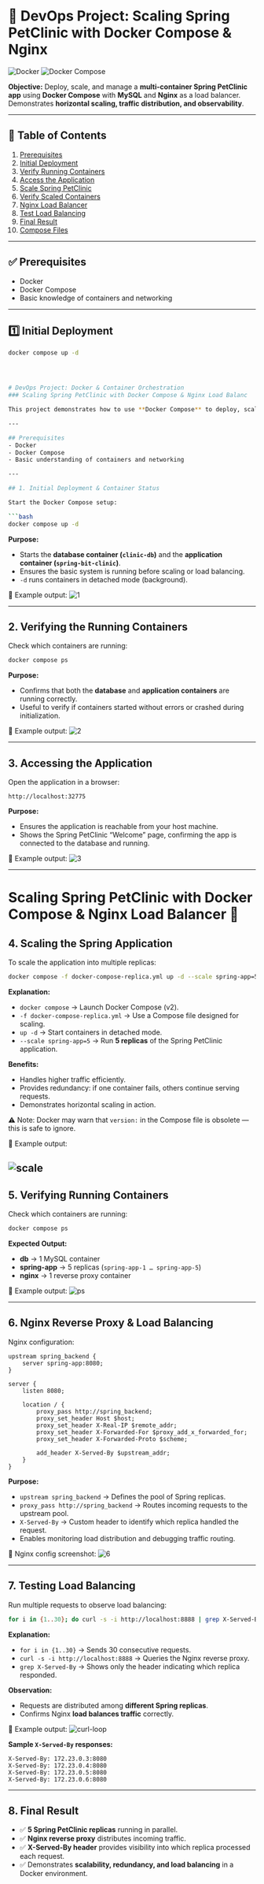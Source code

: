 # 🐳 DevOps Project: Scaling Spring PetClinic with Docker Compose & Nginx

![Docker](https://img.shields.io/badge/Docker-20.10-blue?logo=docker)
![Docker Compose](https://img.shields.io/badge/Compose-2.17-blue?logo=docker)

**Objective:** Deploy, scale, and manage a **multi-container Spring PetClinic app** using **Docker Compose** with **MySQL** and **Nginx** as a load balancer. Demonstrates **horizontal scaling, traffic distribution, and observability**.

---

## 📌 Table of Contents
1. [Prerequisites](#-prerequisites)
2. [Initial Deployment](#1-initial-deployment)
3. [Verify Running Containers](#2-verify-running-containers)
4. [Access the Application](#3-access-the-application)
5. [Scale Spring PetClinic](#4-scale-spring-petclinic)
6. [Verify Scaled Containers](#5-verify-scaled-containers)
7. [Nginx Load Balancer](#6-nginx-load-balancer)
8. [Test Load Balancing](#7-test-load-balancing)
9. [Final Result](#8-final-result)
10. [Compose Files](#-compose-files)

---

## ✅ Prerequisites
- Docker  
- Docker Compose  
- Basic knowledge of containers and networking  

---

## 1️⃣ Initial Deployment

```bash
docker compose up -d




# DevOps Project: Docker & Container Orchestration
### Scaling Spring PetClinic with Docker Compose & Nginx Load Balanc

This project demonstrates how to use **Docker Compose** to deploy, scale, and manage a **multi-container Spring PetClinic application** with **MySQL** and **Nginx** as a reverse proxy/load balancer. It illustrates **container orchestration, horizontal scaling, traffic distribution, and observability**.

---

## Prerequisites
- Docker  
- Docker Compose  
- Basic understanding of containers and networking  

---

## 1. Initial Deployment & Container Status

Start the Docker Compose setup:

```bash
docker compose up -d
````

**Purpose:**

* Starts the **database container (`clinic-db`)** and the **application container (`spring-bit-clinic`)**.
* Ensures the basic system is running before scaling or load balancing.
* `-d` runs containers in detached mode (background).

📸 Example output:
![1](1.png)

---

## 2. Verifying the Running Containers

Check which containers are running:

```bash
docker compose ps
```

**Purpose:**

* Confirms that both the **database** and **application containers** are running correctly.
* Useful to verify if containers started without errors or crashed during initialization.

📸 Example output:
![2](2.png)

---

## 3. Accessing the Application

Open the application in a browser:

```http
http://localhost:32775
```

**Purpose:**

* Ensures the application is reachable from your host machine.
* Shows the Spring PetClinic “Welcome” page, confirming the app is connected to the database and running.

📸 Example output:
![3](3.png)

---

# Scaling Spring PetClinic with Docker Compose & Nginx Load Balancer 🐳

## 4. Scaling the Spring Application

To scale the application into multiple replicas:

```bash
docker compose -f docker-compose-replica.yml up -d --scale spring-app=5
```

**Explanation:**

* `docker compose` → Launch Docker Compose (v2).
* `-f docker-compose-replica.yml` → Use a Compose file designed for scaling.
* `up -d` → Start containers in detached mode.
* `--scale spring-app=5` → Run **5 replicas** of the Spring PetClinic application.

**Benefits:**

* Handles higher traffic efficiently.
* Provides redundancy: if one container fails, others continue serving requests.
* Demonstrates horizontal scaling in action.

⚠️ Note: Docker may warn that `version:` in the Compose file is obsolete — this is safe to ignore.

📸 Example output:

![scale](scale.png)
---

## 5. Verifying Running Containers

Check which containers are running:

```bash
docker compose ps
```

**Expected Output:**

* **db** → 1 MySQL container
* **spring-app** → 5 replicas (`spring-app-1 … spring-app-5`)
* **nginx** → 1 reverse proxy container

📸 Example output:
![ps](ps.png)

---

## 6. Nginx Reverse Proxy & Load Balancing

Nginx configuration:

```nginx
upstream spring_backend {
    server spring-app:8080;
}

server {
    listen 8080;

    location / {
        proxy_pass http://spring_backend;
        proxy_set_header Host $host;
        proxy_set_header X-Real-IP $remote_addr;
        proxy_set_header X-Forwarded-For $proxy_add_x_forwarded_for;
        proxy_set_header X-Forwarded-Proto $scheme;

        add_header X-Served-By $upstream_addr;
    }
}
```

**Purpose:**

* `upstream spring_backend` → Defines the pool of Spring replicas.
* `proxy_pass http://spring_backend` → Routes incoming requests to the upstream pool.
* `X-Served-By` → Custom header to identify which replica handled the request.
* Enables monitoring load distribution and debugging traffic routing.

📸 Nginx config screenshot:
![6](6.png)

---

## 7. Testing Load Balancing

Run multiple requests to observe load balancing:

```bash
for i in {1..30}; do curl -s -i http://localhost:8888 | grep X-Served-By; done
```

**Explanation:**

* `for i in {1..30}` → Sends 30 consecutive requests.
* `curl -s -i http://localhost:8888` → Queries the Nginx reverse proxy.
* `grep X-Served-By` → Shows only the header indicating which replica responded.

**Observation:**

* Requests are distributed among **different Spring replicas**.
* Confirms Nginx **load balances traffic** correctly.

📸 Example output:
![curl-loop](for.png)

**Sample `X-Served-By` responses:**

```
X-Served-By: 172.23.0.3:8080
X-Served-By: 172.23.0.4:8080
X-Served-By: 172.23.0.5:8080
X-Served-By: 172.23.0.6:8080
```

---

## 8. Final Result

* ✅ **5 Spring PetClinic replicas** running in parallel.
* ✅ **Nginx reverse proxy** distributes incoming traffic.
* ✅ **X-Served-By header** provides visibility into which replica processed each request.
* ✅ Demonstrates **scalability, redundancy, and load balancing** in a Docker environment.

